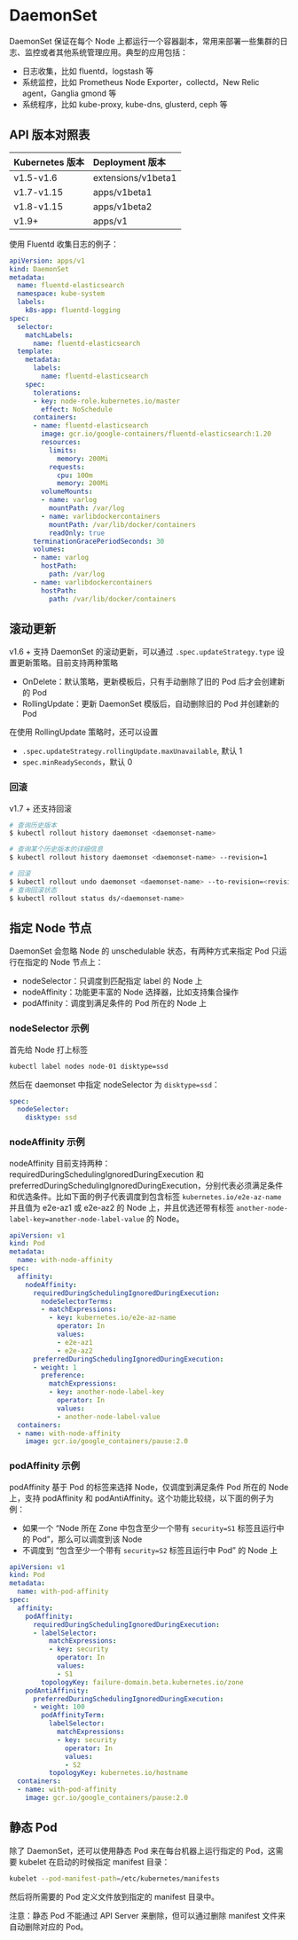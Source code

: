 # DaemonSet

DaemonSet 保证在每个 Node 上都运行一个容器副本，常用来部署一些集群的日志、监控或者其他系统管理应用。典型的应用包括：

* 日志收集，比如 fluentd，logstash 等
* 系统监控，比如 Prometheus Node Exporter，collectd，New Relic agent，Ganglia gmond 等
* 系统程序，比如 kube-proxy, kube-dns, glusterd, ceph 等

## API 版本对照表

| Kubernetes 版本 | Deployment 版本 |
| :--- | :--- |
| v1.5-v1.6 | extensions/v1beta1 |
| v1.7-v1.15 | apps/v1beta1 |
| v1.8-v1.15 | apps/v1beta2 |
| v1.9+ | apps/v1 |

使用 Fluentd 收集日志的例子：

```yaml
apiVersion: apps/v1
kind: DaemonSet
metadata:
  name: fluentd-elasticsearch
  namespace: kube-system
  labels:
    k8s-app: fluentd-logging
spec:
  selector:
    matchLabels:
      name: fluentd-elasticsearch
  template:
    metadata:
      labels:
        name: fluentd-elasticsearch
    spec:
      tolerations:
      - key: node-role.kubernetes.io/master
        effect: NoSchedule
      containers:
      - name: fluentd-elasticsearch
        image: gcr.io/google-containers/fluentd-elasticsearch:1.20
        resources:
          limits:
            memory: 200Mi
          requests:
            cpu: 100m
            memory: 200Mi
        volumeMounts:
        - name: varlog
          mountPath: /var/log
        - name: varlibdockercontainers
          mountPath: /var/lib/docker/containers
          readOnly: true
      terminationGracePeriodSeconds: 30
      volumes:
      - name: varlog
        hostPath:
          path: /var/log
      - name: varlibdockercontainers
        hostPath:
          path: /var/lib/docker/containers
```

## 滚动更新

v1.6 + 支持 DaemonSet 的滚动更新，可以通过 `.spec.updateStrategy.type` 设置更新策略。目前支持两种策略

* OnDelete：默认策略，更新模板后，只有手动删除了旧的 Pod 后才会创建新的 Pod
* RollingUpdate：更新 DaemonSet 模版后，自动删除旧的 Pod 并创建新的 Pod

在使用 RollingUpdate 策略时，还可以设置

* `.spec.updateStrategy.rollingUpdate.maxUnavailable`, 默认 1
* `spec.minReadySeconds`，默认 0

### 回滚

v1.7 + 还支持回滚

```bash
# 查询历史版本
$ kubectl rollout history daemonset <daemonset-name>

# 查询某个历史版本的详细信息
$ kubectl rollout history daemonset <daemonset-name> --revision=1

# 回滚
$ kubectl rollout undo daemonset <daemonset-name> --to-revision=<revision>
# 查询回滚状态
$ kubectl rollout status ds/<daemonset-name>
```

## 指定 Node 节点

DaemonSet 会忽略 Node 的 unschedulable 状态，有两种方式来指定 Pod 只运行在指定的 Node 节点上：

* nodeSelector：只调度到匹配指定 label 的 Node 上
* nodeAffinity：功能更丰富的 Node 选择器，比如支持集合操作
* podAffinity：调度到满足条件的 Pod 所在的 Node 上

### nodeSelector 示例

首先给 Node 打上标签

```bash
kubectl label nodes node-01 disktype=ssd
```

然后在 daemonset 中指定 nodeSelector 为 `disktype=ssd`：

```yaml
spec:
  nodeSelector:
    disktype: ssd
```

### nodeAffinity 示例

nodeAffinity 目前支持两种：requiredDuringSchedulingIgnoredDuringExecution 和 preferredDuringSchedulingIgnoredDuringExecution，分别代表必须满足条件和优选条件。比如下面的例子代表调度到包含标签 `kubernetes.io/e2e-az-name` 并且值为 e2e-az1 或 e2e-az2 的 Node 上，并且优选还带有标签 `another-node-label-key=another-node-label-value` 的 Node。

```yaml
apiVersion: v1
kind: Pod
metadata:
  name: with-node-affinity
spec:
  affinity:
    nodeAffinity:
      requiredDuringSchedulingIgnoredDuringExecution:
        nodeSelectorTerms:
        - matchExpressions:
          - key: kubernetes.io/e2e-az-name
            operator: In
            values:
            - e2e-az1
            - e2e-az2
      preferredDuringSchedulingIgnoredDuringExecution:
      - weight: 1
        preference:
          matchExpressions:
          - key: another-node-label-key
            operator: In
            values:
            - another-node-label-value
  containers:
  - name: with-node-affinity
    image: gcr.io/google_containers/pause:2.0
```

### podAffinity 示例

podAffinity 基于 Pod 的标签来选择 Node，仅调度到满足条件 Pod 所在的 Node 上，支持 podAffinity 和 podAntiAffinity。这个功能比较绕，以下面的例子为例：

* 如果一个 “Node 所在 Zone 中包含至少一个带有 `security=S1` 标签且运行中的 Pod”，那么可以调度到该 Node
* 不调度到 “包含至少一个带有 `security=S2` 标签且运行中 Pod” 的 Node 上

```yaml
apiVersion: v1
kind: Pod
metadata:
  name: with-pod-affinity
spec:
  affinity:
    podAffinity:
      requiredDuringSchedulingIgnoredDuringExecution:
      - labelSelector:
          matchExpressions:
          - key: security
            operator: In
            values:
            - S1
        topologyKey: failure-domain.beta.kubernetes.io/zone
    podAntiAffinity:
      preferredDuringSchedulingIgnoredDuringExecution:
      - weight: 100
        podAffinityTerm:
          labelSelector:
            matchExpressions:
            - key: security
              operator: In
              values:
              - S2
          topologyKey: kubernetes.io/hostname
  containers:
  - name: with-pod-affinity
    image: gcr.io/google_containers/pause:2.0
```

## 静态 Pod

除了 DaemonSet，还可以使用静态 Pod 来在每台机器上运行指定的 Pod，这需要 kubelet 在启动的时候指定 manifest 目录：

```bash
kubelet --pod-manifest-path=/etc/kubernetes/manifests
```

然后将所需要的 Pod 定义文件放到指定的 manifest 目录中。

注意：静态 Pod 不能通过 API Server 来删除，但可以通过删除 manifest 文件来自动删除对应的 Pod。

